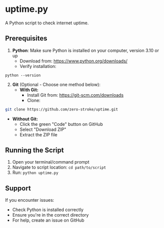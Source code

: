 # uptime.py

A Python script to check internet uptime.

## Prerequisites

1. **Python**: Make sure Python is installed on your computer, version 3.10 or up
   - Download from: https://www.python.org/downloads/
   - Verify installation: 
```shell 
python --version
``` 

2. **Git** (Optional - Choose one method below):
   - **With Git:**
     - Install Git from: https://git-scm.com/downloads
     - Clone: 
```bash 
git clone https://github.com/zero-stroke/uptime.git
```
   - **Without Git:**
     - Click the green "Code" button on GitHub
     - Select "Download ZIP"
     - Extract the ZIP file

## Running the Script

1. Open your terminal/command prompt
2. Navigate to script location: `cd path/to/script`
3. Run: `python uptime.py`

## Support

If you encounter issues:
- Check Python is installed correctly
- Ensure you're in the correct directory
- For help, create an issue on GitHub

